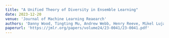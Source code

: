 ```yaml
---
title: "A Unified Theory of Diversity in Ensemble Learning"
date: 2023-12-20
venue: 'Journal of Machine Learning Reaearch'
authors: 'Danny Wood, Tingting Mu, Andrew Webb, Henry Reeve, Mikel Lujan, Gavin Brown'
paperurl: 'https://jmlr.org/papers/volume24/23-0041/23-0041.pdf'
---
```

